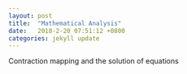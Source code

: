 ```yaml
---
layout: post
title:  "Mathematical Analysis"
date:   2018-2-20 07:51:12 +0800
categories: jekyll update
---
```



<script src="https://cdnjs.cloudflare.com/ajax/libs/mathjax/2.7.0/MathJax.js?config=TeX-AMS-MML_HTMLorMML" type="text/javascript"></script>

<h>Contraction mapping and the solution of equations</h1>
